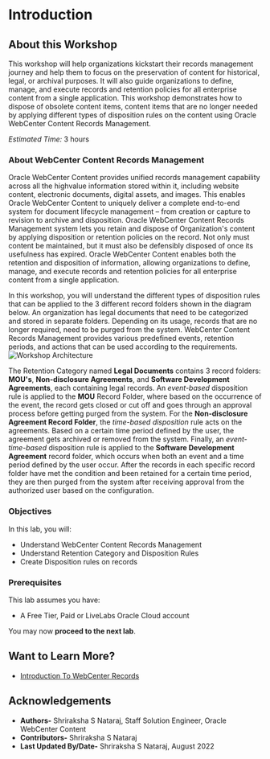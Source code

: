 # Introduction

## About this Workshop

 This workshop will help organizations kickstart their records management journey and help them to focus on the preservation of content for historical, legal, or archival purposes. It will also guide organizations to define, manage, and execute records and retention policies for all enterprise content from a single application. This workshop demonstrates how to dispose of obsolete content items, content items that are no longer needed by applying different types of disposition rules on the content using Oracle WebCenter Content Records Management.

*Estimated Time:* 3 hours

### About WebCenter Content Records Management

Oracle WebCenter Content provides unified records management capability across all the high­value information stored within it, including website content, electronic documents, digital assets, and images. This enables Oracle WebCenter Content to uniquely deliver a complete end-to-end system for document lifecycle management – from creation or capture to revision to archive and disposition. Oracle WebCenter Content Records Management system lets you retain and dispose of Organization's content by applying disposition or retention policies on the record. Not only must content be maintained, but it must also be defensibly disposed of once its usefulness has expired. Oracle WebCenter Content enables both the retention and disposition of information, allowing organizations to define, manage, and execute records and retention policies for all enterprise content from a single application.

In this workshop, you will understand the different types of disposition rules that can be applied to the 3 different record folders shown in the diagram below. An organization has legal documents that need to be categorized and stored in separate folders. Depending on its usage, records that are no longer required, need to be purged from the system. WebCenter Content Records Management provides various predefined events, retention periods, and actions that can be used according to the requirements.
    ![Workshop Architecture](./images/workshop-architecture.png "Workshop Architecture")

The Retention Category named **Legal Documents** contains 3 record folders: **MOU's**, **Non-disclosure Agreements**, and **Software Development Agreements**, each containing legal records. An *event-based* disposition rule is applied to the **MOU** Record Folder, where based on the occurrence of the event, the record gets closed or cut off and goes through an approval process before getting purged from the system. For the **Non-disclosure Agreement Record Folder**, the *time-based disposition* rule acts on the agreements. Based on a certain time period defined by the user, the agreement gets archived or removed from the system. Finally, an *event-time-based* disposition rule is applied to the **Software Development Agreement** record folder, which occurs when both an event and a time period defined by the user occur. After the records in each specific record folder have met the condition and been retained for a certain time period, they are then purged from the system after receiving approval from the authorized user based on the configuration.

### Objectives

In this lab, you will:

* Understand WebCenter Content Records Management
* Understand Retention Category and Disposition Rules
* Create Disposition rules on records

### Prerequisites

This lab assumes you have:

* A Free Tier, Paid or LiveLabs Oracle Cloud account

You may now **proceed to the next lab**.

## Want to Learn More?

* [Introduction To WebCenter Records](https://docs.oracle.com/en/middleware/webcenter/content/12.2.1.4/index.html)

## Acknowledgements

* **Authors-** Shriraksha S Nataraj, Staff Solution Engineer, Oracle WebCenter Content
* **Contributors-** Shriraksha S Nataraj
* **Last Updated By/Date-** Shriraksha S Nataraj, August 2022
